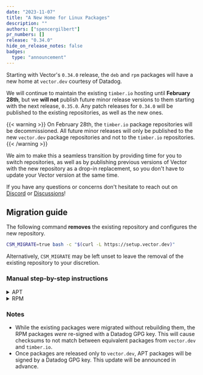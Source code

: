 ```yaml
---
date: "2023-11-07"
title: "A New Home for Linux Packages"
description: ""
authors: ["spencergilbert"]
pr_numbers: []
release: "0.34.0"
hide_on_release_notes: false
badges:
  type: "announcement"
---
```


Starting with Vector's `0.34.0` release, the `deb` and `rpm` packages will have
a new home at `vector.dev` courtesy of Datadog.

We will continue to maintain the existing `timber.io` hosting  until **February
28th**, but we **will not** publish future minor release versions to them
starting with the next release, `0.35.0`. Any patch releases for `0.34.0` will
be published to the existing repositories, as well as the new ones.

{{< warning >}}
On February 28th, the `timber.io` package repositories will be decommissioned.
All future minor releases will only be published to the new `vector.dev` package
repositories and not to the `timber.io` repositories.
{{< /warning >}}

We aim to make this a seamless transition by providing time for you to switch
repositories, as well as by publishing previous versions of Vector with the new
repository as a drop-in replacement, so you don't have to update your Vector
version at the same time.

If you have any questions or concerns don't hesitate to reach out on [Discord]
or [Discussions]!

## Migration guide

The following command **removes** the existing repository and configures the
new repository.

```sh
CSM_MIGRATE=true bash -c "$(curl -L https://setup.vector.dev)"
```

Alternatively, `CSM_MIGRATE` may be left unset to leave the removal of the
existing repository to your discretion.

### Manual step-by-step instructions

<details>
  <summary>APT</summary>
1. Remove the existing repository:

```sh
rm "/etc/apt/sources.list.d/timber-vector.list"
```

2. Run the following commands to set up APT to download through HTTPS:

```sh
sudo apt-get update
sudo apt-get install apt-transport-https curl gnupg
```

3. Run the following commands to set up the Vector `deb` repo on your system
and create a Datadog archive keyring:

```sh
echo "deb [signed-by=/usr/share/keyrings/datadog-archive-keyring.gpg] https://apt.vector.dev/ stable vector-0" | sudo tee "/etc/apt/sources.list.d/vector.list"
sudo touch /usr/share/keyrings/datadog-archive-keyring.gpg
sudo chmod a+r /usr/share/keyrings/datadog-archive-keyring.gpg
curl https://keys.datadoghq.com/DATADOG_APT_KEY_CURRENT.public | sudo gpg --no-default-keyring --keyring /usr/share/keyrings/datadog-archive-keyring.gpg --import --batch
curl https://keys.datadoghq.com/DATADOG_APT_KEY_F14F620E.public | sudo gpg --no-default-keyring --keyring /usr/share/keyrings/datadog-archive-keyring.gpg --import --batch
curl https://keys.datadoghq.com/DATADOG_APT_KEY_C0962C7D.public | sudo gpg --no-default-keyring --keyring /usr/share/keyrings/datadog-archive-keyring.gpg --import --batch
```

4. Run the following commands to update your local `apt` repo and install Vector:

```sh
sudo apt-get update
sudo apt-get install vector
```

</details>

<details>
  <summary>RPM</summary>

1. Remove the existing repository:

```sh
rm "/etc/yum.repos.d/timber-vector.repo"
```

2. Run the following commands to set up the Vector `rpm` repo on your system:

```sh
cat <<EOF > /etc/yum.repos.d/vector.repo
[vector]
name = Vector
baseurl = https://yum.vector.dev/stable/vector-0/\$basearch/
enabled=1
gpgcheck=1
repo_gpgcheck=1
gpgkey=https://keys.datadoghq.com/DATADOG_RPM_KEY_CURRENT.public
       https://keys.datadoghq.com/DATADOG_RPM_KEY_B01082D3.public
       https://keys.datadoghq.com/DATADOG_RPM_KEY_FD4BF915.public
EOF
```

**Note:** If you are running RHEL 8.1 or CentOS 8.1, use `repo_gpgcheck=0` instead of `repo_gpgcheck=1` in the configuration above.

3. Update your packages and install Vector:

```sh
sudo yum makecache
sudo yum install vector
```

</details>

### Notes

* While the existing packages were migrated without rebuilding them, the RPM
packages _were_ re-signed with a Datadog GPG key. This will cause checksums
to not match between equivalent packages from `vector.dev` and `timber.io`.
* Once packages are released only to `vector.dev`, APT packages will be signed
by a Datadog GPG key. This update will be announced in advance.

[Discord]: https://chat.vector.dev/
[Discussions]: https://discussions.vector.dev/
